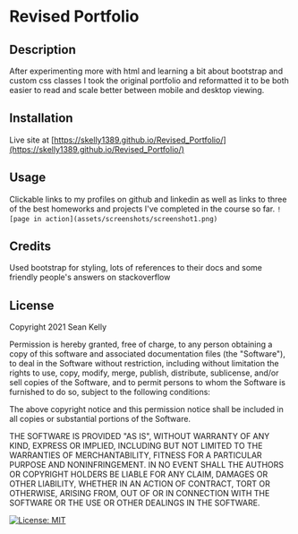 # Revised Portfolio

## Description

After experimenting more with html and learning a bit about bootstrap and custom css classes I took the original portfolio and reformatted it to be both easier to read and scale better between mobile and desktop viewing.

## Installation

Live site at [https://skelly1389.github.io/Revised_Portfolio/](https://skelly1389.github.io/Revised_Portfolio/)

## Usage
Clickable links to my profiles on github and linkedin as well as links to three of the best homeworks and projects I've completed in the course so far.
    ```
    ![page in action](assets/screenshots/screenshot1.png)
    ```
## Credits

Used bootstrap for styling, lots of references to their docs and some friendly people's answers on stackoverflow

## License

Copyright 2021 Sean Kelly

Permission is hereby granted, free of charge, to any person obtaining a copy of this software and associated documentation files (the "Software"), to deal in the Software without restriction, including without limitation the rights to use, copy, modify, merge, publish, distribute, sublicense, and/or sell copies of the Software, and to permit persons to whom the Software is furnished to do so, subject to the following conditions:

The above copyright notice and this permission notice shall be included in all copies or substantial portions of the Software.

THE SOFTWARE IS PROVIDED "AS IS", WITHOUT WARRANTY OF ANY KIND, EXPRESS OR IMPLIED, INCLUDING BUT NOT LIMITED TO THE WARRANTIES OF MERCHANTABILITY, FITNESS FOR A PARTICULAR PURPOSE AND NONINFRINGEMENT. IN NO EVENT SHALL THE AUTHORS OR COPYRIGHT HOLDERS BE LIABLE FOR ANY CLAIM, DAMAGES OR OTHER LIABILITY, WHETHER IN AN ACTION OF CONTRACT, TORT OR OTHERWISE, ARISING FROM, OUT OF OR IN CONNECTION WITH THE SOFTWARE OR THE USE OR OTHER DEALINGS IN THE SOFTWARE.

[![License: MIT](https://img.shields.io/badge/License-MIT-yellow.svg)](https://opensource.org/licenses/MIT)

